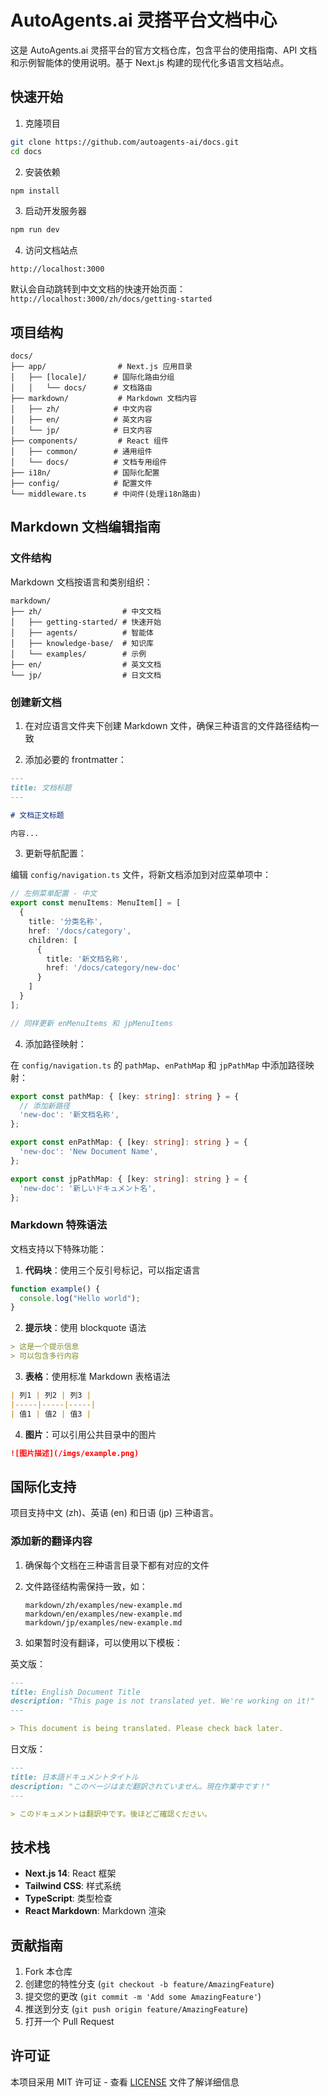 # AutoAgents.ai 灵搭平台文档中心

这是 AutoAgents.ai 灵搭平台的官方文档仓库，包含平台的使用指南、API 文档和示例智能体的使用说明。基于 Next.js 构建的现代化多语言文档站点。

## 快速开始

1. 克隆项目
```bash
git clone https://github.com/autoagents-ai/docs.git
cd docs
```

2. 安装依赖
```bash
npm install
```

3. 启动开发服务器
```bash
npm run dev
```

4. 访问文档站点
```
http://localhost:3000
```
默认会自动跳转到中文文档的快速开始页面：`http://localhost:3000/zh/docs/getting-started`

## 项目结构

```
docs/
├── app/                # Next.js 应用目录
│   ├── [locale]/      # 国际化路由分组
│   │   └── docs/      # 文档路由
├── markdown/           # Markdown 文档内容
│   ├── zh/            # 中文内容
│   ├── en/            # 英文内容
│   └── jp/            # 日文内容
├── components/         # React 组件
│   ├── common/        # 通用组件
│   └── docs/          # 文档专用组件
├── i18n/              # 国际化配置
├── config/            # 配置文件
└── middleware.ts      # 中间件(处理i18n路由)
```

## Markdown 文档编辑指南

### 文件结构

Markdown 文档按语言和类别组织：

```
markdown/
├── zh/                  # 中文文档
│   ├── getting-started/ # 快速开始
│   ├── agents/          # 智能体
│   ├── knowledge-base/  # 知识库
│   └── examples/        # 示例
├── en/                  # 英文文档
└── jp/                  # 日文文档
```

### 创建新文档

1. 在对应语言文件夹下创建 Markdown 文件，确保三种语言的文件路径结构一致

2. 添加必要的 frontmatter：

```md
---
title: 文档标题
---

# 文档正文标题

内容...
```

3. 更新导航配置：

编辑 `config/navigation.ts` 文件，将新文档添加到对应菜单项中：

```typescript
// 左侧菜单配置 - 中文
export const menuItems: MenuItem[] = [
  {
    title: '分类名称',
    href: '/docs/category',
    children: [
      {
        title: '新文档名称',
        href: '/docs/category/new-doc'
      }
    ]
  }
];

// 同样更新 enMenuItems 和 jpMenuItems
```

4. 添加路径映射：

在 `config/navigation.ts` 的 `pathMap`、`enPathMap` 和 `jpPathMap` 中添加路径映射：

```typescript
export const pathMap: { [key: string]: string } = {
  // 添加新路径
  'new-doc': '新文档名称',
};

export const enPathMap: { [key: string]: string } = {
  'new-doc': 'New Document Name',
};

export const jpPathMap: { [key: string]: string } = {
  'new-doc': '新しいドキュメント名',
};
```

### Markdown 特殊语法

文档支持以下特殊功能：

1. **代码块**：使用三个反引号标记，可以指定语言

```js
function example() {
  console.log("Hello world");
}
```

2. **提示块**：使用 blockquote 语法

```md
> 这是一个提示信息
> 可以包含多行内容
```

3. **表格**：使用标准 Markdown 表格语法

```md
| 列1 | 列2 | 列3 |
|-----|-----|-----|
| 值1 | 值2 | 值3 |
```

4. **图片**：可以引用公共目录中的图片

```md
![图片描述](/imgs/example.png)
```

## 国际化支持

项目支持中文 (zh)、英语 (en) 和日语 (jp) 三种语言。

### 添加新的翻译内容

1. 确保每个文档在三种语言目录下都有对应的文件
2. 文件路径结构需保持一致，如：
   ```
   markdown/zh/examples/new-example.md
   markdown/en/examples/new-example.md
   markdown/jp/examples/new-example.md
   ```

3. 如果暂时没有翻译，可以使用以下模板：

英文版：
```md
---
title: English Document Title
description: "This page is not translated yet. We're working on it!"
---

> This document is being translated. Please check back later.
```

日文版：
```md
---
title: 日本語ドキュメントタイトル
description: "このページはまだ翻訳されていません。現在作業中です！"
---

> このドキュメントは翻訳中です。後ほどご確認ください。
```

## 技术栈

- **Next.js 14**: React 框架
- **Tailwind CSS**: 样式系统
- **TypeScript**: 类型检查
- **React Markdown**: Markdown 渲染

## 贡献指南

1. Fork 本仓库
2. 创建您的特性分支 (`git checkout -b feature/AmazingFeature`)
3. 提交您的更改 (`git commit -m 'Add some AmazingFeature'`)
4. 推送到分支 (`git push origin feature/AmazingFeature`)
5. 打开一个 Pull Request

## 许可证

本项目采用 MIT 许可证 - 查看 [LICENSE](LICENSE) 文件了解详细信息
